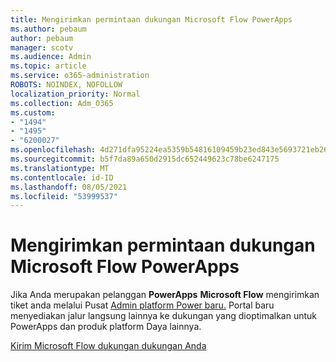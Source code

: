 ```yaml
---
title: Mengirimkan permintaan dukungan Microsoft Flow PowerApps
ms.author: pebaum
author: pebaum
manager: scotv
ms.audience: Admin
ms.topic: article
ms.service: o365-administration
ROBOTS: NOINDEX, NOFOLLOW
localization_priority: Normal
ms.collection: Adm_O365
ms.custom:
- "1494"
- "1495"
- "6200027"
ms.openlocfilehash: 4d271dfa95224ea5359b54816109459b23ed843e5693721eb264e416cbe29eb0
ms.sourcegitcommit: b5f7da89a650d2915dc652449623c78be6247175
ms.translationtype: MT
ms.contentlocale: id-ID
ms.lasthandoff: 08/05/2021
ms.locfileid: "53999537"
---
```

# <a name="submit-powerapps-or-microsoft-flow-support-requests"></a>Mengirimkan permintaan dukungan Microsoft Flow PowerApps

Jika Anda merupakan pelanggan **PowerApps** **Microsoft Flow** mengirimkan tiket anda melalui Pusat [Admin platform Power baru.](https://admin.powerplatform.microsoft.com/support?newTicket&product=15819) Portal baru menyediakan jalur langsung lainnya ke dukungan yang dioptimalkan untuk PowerApps dan produk platform Daya lainnya.

[Kirim Microsoft Flow dukungan dukungan Anda](https://admin.powerplatform.microsoft.com/support?newTicket&product=Flow)